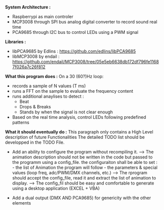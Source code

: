 


**System Architecture :**
- Raspberrypi as main controler
- MCP3008 through SPI bus analog digital converter to record sound real time
- PCA9685 through I2C bus to control LEDs using a PWM signal

**Libraries :** 
- libPCA9685 by Edlins : https://github.com/edlins/libPCA9685
- libMCP3008 by endail : https://github.com/endail/MCP3008/tree/05e5eb6638db172df796fe11687f026a7c26f812



**What this program does :**
On a 30 (60?)Hz loop: 
- records a sample of N values (T ms)
- runs a FFT on the sample to evaluate the frequency content
- runs additional anaylises to detect :
    - Beat
    - Drops & Breaks
    - Stands by when the signal is not clear enough  
- Based on the real time  analysis, control LEDs following predefined patterns

**What it should eventually do :**
This paragraph only contains a High Level description of future Functionalities
The detailed TODO list should be developped in the TODO File.



- Add an ability to configure the program without recompiling it.
    --> The animation description should not be written in the code but passed to the programm using a config_file.
    the configuraiton shall be able to set :
        - the list of Animation the program will follow
        - the parameters & special values (loop freq, adc/PWM/DMX channels, etc.)
    --> The rprogram should accept the config_file, read it and extract the list of animation to display.
    --> The config_fil should be easy and comfortable to generate using a desktop application (EXCEL + VBA)

- Add a dual output (DMX AND PCA9685) for genericity with the other elements
